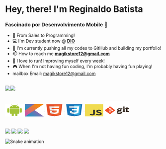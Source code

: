 ### <h1 align="left"> Hey, there! I'm Reginaldo Batista </h1>   
### Fascinado por Desenvolvimento Mobile :iphone:


- 🚀 From Sales to Programming!
- 💻 I'm Dev student now @ [**DIO**](https://web.dio.me/home)
- 🎯 I'm currently pushing all my codes to GitHub and building my portfolio!
- 📫 How to reach me **magikstore12@gmail.com**
- 🏅 I love to run! Improving myself every week!
- 🎮 When I'm not having fun coding, I'm probably having fun playing!
- mailbox Email: magikstore12@gmail.com

<p align="space-between"> <br>
    <a href="https://github.com/RegiBatista">
        <img height="160em" src="https://github-readme-stats.vercel.app/api?username=regibatista&show_icons=true&theme=radical&include_all_commits=true&icon_color=dracula" style="max-width:100%;"><img height="160em" src="https://github-readme-stats.vercel.app/api/top-langs/?username=regibatista&langs_count=10&layout=compact&theme=radical" style="max-width:1000%;">

</p>   
    
  ##

  <img align="center" alt="Reginaldo-Android" height="40" width="60" src="https://github.com/devicons/devicon/blob/master/icons/android/android-original.svg">
  <img align="center" alt="Reginaldo-Kotlin" height="40" width="60" src="https://github.com/devicons/devicon/blob/master/icons/kotlin/kotlin-original.svg">
  <img align="center" alt="Reginaldo-HTML" height="40" width="60" src="https://raw.githubusercontent.com/devicons/devicon/master/icons/html5/html5-original.svg">
  <img align="center" alt="Reginaldo-CSS" height="40" width="60" src="https://raw.githubusercontent.com/devicons/devicon/master/icons/css3/css3-original.svg">
  <img align="center" alt="Reginaldo-JS" height="40" width="60" src="https://github.com/devicons/devicon/blob/master/icons/javascript/javascript-original.svg">
  <img align="center" alt="Reginaldo-GIT" height="60" width="80" src="https://github.com/devicons/devicon/blob/master/icons/git/git-original-wordmark.svg">
  </div>

  ##

  <div>
    <a href="https://" target="_blank"><img src="https://img.shields.io/badge/YouTube-FF0000?style=for-the-badge&logo=youtube&logoColor=white" target="_blank"></a>
  <a href="https://www.instagram.com/reginaldobredd/" target="_blank"><img src="https://img.shields.io/badge/-Instagram-%23E4405F?style=for-the-badge&logo=instagram&logoColor=white" target="_blank"></a> 
  <a href ="mailto:magikstore12@gmail.com"><img src="https://img.shields.io/badge/-Gmail-%23333?style=for-the-badge&logo=gmail&logoColor=white" target="_blank"></a>
  <a href="https://www.linkedin.com/in/reginaldobatistasilva/" target="_blank"><img src="https://img.shields.io/badge/-LinkedIn-%230077B5?style=for-the-badge&logo=linkedin&logoColor=white" target="_blank"></a> 
  </div>


![Snake animation](https://github.com/RegiBatista/RegiBatista/blob/output/github-contribution-grid-snake.svg)
